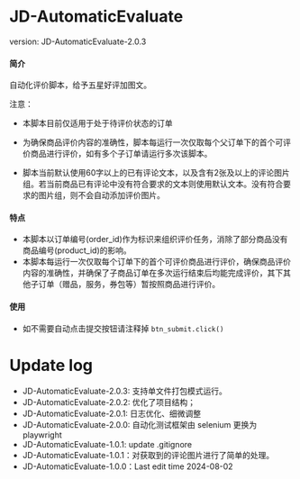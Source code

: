 # JD-AutomaticEvaluate
version: JD-AutomaticEvaluate-2.0.3

#### 简介
自动化评价脚本，给予五星好评加图文。

注意：

- 本脚本目前仅适用于处于待评价状态的订单

- 为确保商品评价内容的准确性，脚本每运行一次仅取每个父订单下的首个可评价商品进行评价，如有多个子订单请运行多次该脚本。

- 脚本当前默认使用60字以上的已有评论文本，以及含有2张及以上的评论图片组。若当前商品已有评论中没有符合要求的文本则使用默认文本。没有符合要求的图片组，则不会自动添加评价图片。

#### 特点
- 本脚本以订单编号(order_id)作为标识来组织评价任务，消除了部分商品没有商品编号(product_id)的影响。
- 本脚本每运行一次仅取每个订单下的首个可评价商品进行评价，确保商品评价内容的准确性，并确保了子商品订单在多次运行结束后均能完成评价，其下其他子订单（赠品，服务，券包等）暂按照商品进行评价。

#### 使用
- 如不需要自动点击提交按钮请注释掉
`btn_submit.click()`

# Update log
- JD-AutomaticEvaluate-2.0.3: 支持单文件打包模式运行。
- JD-AutomaticEvaluate-2.0.2: 优化了项目结构；
- JD-AutomaticEvaluate-2.0.1: 日志优化、细微调整
- JD-AutomaticEvaluate-2.0.0: 自动化测试框架由 selenium 更换为 playwright
- JD-AutomaticEvaluate-1.0.1: update .gitignore
- JD-AutomaticEvaluate-1.0.1：对获取到的评论图片进行了简单的处理。
- JD-AutomaticEvaluate-1.0.0：Last edit time 2024-08-02